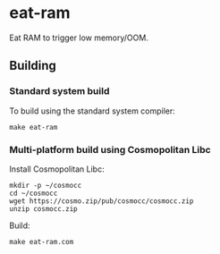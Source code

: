 # eat-ram

Eat RAM to trigger low memory/OOM.

## Building

### Standard system build

To build using the standard system compiler:

    make eat-ram

### Multi-platform build using Cosmopolitan Libc

Install Cosmopolitan Libc:

    mkdir -p ~/cosmocc
    cd ~/cosmocc
    wget https://cosmo.zip/pub/cosmocc/cosmocc.zip
    unzip cosmocc.zip

Build:

    make eat-ram.com


